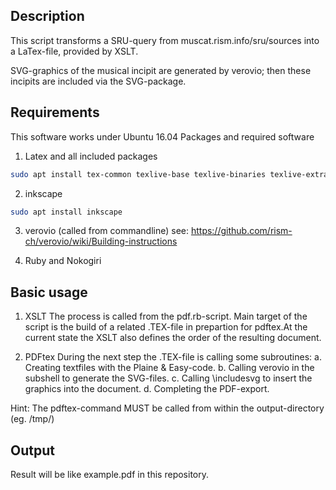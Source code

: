 Description
-----------
This script transforms a SRU-query from muscat.rism.info/sru/sources into a LaTex-file, provided by XSLT.

SVG-graphics of the musical incipit are generated by verovio; then these incipits are included via the SVG-package.


Requirements
-------------
This software works under Ubuntu 16.04
Packages and required software

1. Latex and all included packages
```bash
sudo apt install tex-common texlive-base texlive-binaries texlive-extra-utils texlive-font-utils texlive-fonts-recommended texlive-generic-recommended texlive-latex-base texlive-latex-extra texlive-latex-recommended texlive-pictures texlive-pstricks
```
2. inkscape
```bash
sudo apt install inkscape 
```
3. verovio (called from commandline)
see: https://github.com/rism-ch/verovio/wiki/Building-instructions

4. Ruby and Nokogiri

Basic usage
-----------
1. XSLT
The process is called from the pdf.rb-script. Main target of the script is the build of a related .TEX-file in prepartion for pdftex.At the current state the XSLT also defines the order of the resulting document.

2. PDFtex
During the next step the .TEX-file is calling some subroutines:
a. Creating textfiles with the Plaine & Easy-code.
b. Calling verovio in the subshell to generate the SVG-files.
c. Calling \includesvg to insert the graphics into the document.
d. Completing the PDF-export.

Hint: The pdftex-command MUST be called from within the output-directory (eg. /tmp/)

Output
------

Result will be like example.pdf in this repository.
